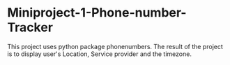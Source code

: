 # Miniproject-1-Phone-number-Tracker
This project uses python package phonenumbers.
The result of the project is to display user's Location, Service provider and the timezone.
